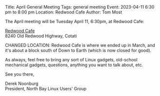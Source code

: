 Title: April General Meeting
Tags: general meeting
Event: 2023-04-11 6:30 pm to 8:00 pm
Location: Redwood Cafe
Author: Tom Most

The April meeting will be Tuesday April 11, 6:30pm, at Redwood Cafe:

[Redwood Cafe](https://redwoodcafecotati.com/)<br>
8240 Old Redwood Highway, Cotati

CHANGED LOCATION: Redwood Cafe is where we ended up in March, and it's about a block south of Down to Earth (which is now closed for good).

As always, feel free to bring any sort of Linux gadgets,
old-school mechanical gadgets, questions, anything you want to talk
about, etc.

See you there,

Derek Noonburg<br>
President, North Bay Linux Users' Group
